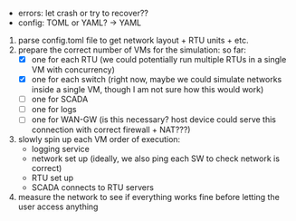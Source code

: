 - errors: let crash or try to recover??
- config: TOML or YAML? -> YAML
1. parse config.toml file to get network layout + RTU units + etc.
2. prepare the correct number of VMs for the simulation:
    so far:
    - [X] one for each RTU (we could potentially run multiple RTUs in a single VM with concurrency)
    - [X] one for each switch (right now, maybe we could simulate networks inside a single VM, though I am not sure how this would work)
    - [ ] one for SCADA 
    - [ ] one for logs
    - [ ] one for WAN-GW (is this necessary? host device could serve this connection with correct firewall + NAT???)
3. slowly spin up each VM
    order of execution:
    - logging service
    - network set up (ideally, we also ping each SW to check network is correct)
    - RTU set up
    - SCADA connects to RTU servers
4. measure the network to see if everything works fine before letting the user access anything
